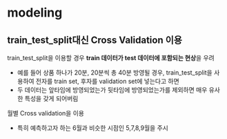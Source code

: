 # modeling

## train_test_split대신 Cross Validation 이용

train_test_split을 이용할 경우 **train 데이터가 test 데이터에 포함되는 현상**을 우려
  - 예를 들어 상품 하나가 20분, 20분씩 총 40분 방영될 경우, train_test_split을 사용하여 전자를 train set, 후자를 validation set에 넣는다고 하면
  - 두 데이터는 앞타임에 방영되었는가 뒷타임에 방영되었는가를 제외하면 매우 유사한 특성을 갖게 되어버림

월별 Cross validation을 이용
  - 특히 예측하고자 하는 6월과 비슷한 시점인 5,7,8,9월을 주시 
